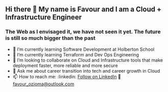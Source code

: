 ## Hi there 👋 My name is Favour and I am a Cloud + Infrastructure Engineer
### The Web as I envisaged it, we have not seen it yet. The future is still so much bigger than the past

- 🔭 I’m currently learning Software Development at Holberton School
- 🌱 I’m currently learning Terraform and Dev Ops Engineering
- 👯 I’m looking to collaborate on Cloud and Infrastructure tools that make deployment faster, more reliable and more secure
- 💬 Ask me about career transition into tech and career growth in Cloud
- 📫 How to reach me:
  :linkedin: <a class="libutton" href="https://www.linkedin.com/comm/mynetwork/discovery-see-all?usecase=PEOPLE_FOLLOWS&followMember=favour-dilichukwu-ozioma" target="_blank">Follow on LinkedIn</a>
   :email: favour_ozioma@outlook.com
